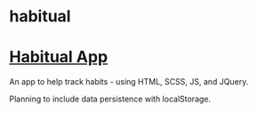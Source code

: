 # habitual

<h1><a href="https://habitual-app-mlb.herokuapp.com/" target="_blank">Habitual App</a></h1>

An app to help track habits - using HTML, SCSS, JS, and JQuery.

Planning to include data persistence with localStorage.
